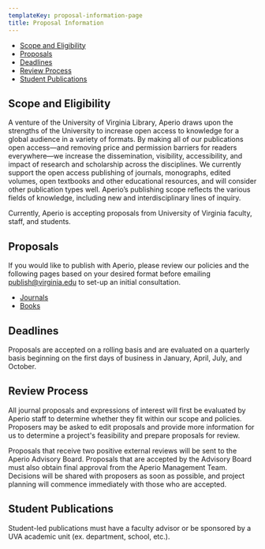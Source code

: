 ```yaml
---
templateKey: proposal-information-page
title: Proposal Information
---
```

<ul class="list-unstyled">
<li><a href="#scope">Scope and Eligibility</a></li>
<li><a href="#proposals">Proposals</a></li>
<li><a href="#deadlines">Deadlines<a/></li>
<li><a href="#review">Review Process</a></li>
<li><a href="#students">Student Publications</a></li>
</ul>

<h2 id="scope">Scope and Eligibility</h2>

A venture of the University of Virginia Library, Aperio draws upon the strengths of the University to increase open access to knowledge for a global audience in a variety of formats. By making all of our publications open access—and removing price and permission barriers for readers everywhere—we increase the dissemination, visibility, accessibility, and impact of research and scholarship across the disciplines. We currently support the open access publishing of journals, monographs, edited volumes, open textbooks and other educational resources, and will consider other publication types well. Aperio’s publishing scope reflects the various fields of knowledge, including new and interdisciplinary lines of inquiry.

Currently, Aperio is accepting proposals from University of Virginia faculty, staff, and students.

<h2 id="proposals">Proposals</h2>

If you would like to publish with Aperio, please review our policies and the following pages based on your desired format before emailing <a href="mailto:publish@virginia.edu">publish@virginia.edu</a> to set-up an initial consultation.

<ul class="list-unstyled">
<li><a href="/proposal-journals">Journals</a></li>
<li><a href="/proposal-books">Books</a></li>
</ul>

<h2 id="deadlines">Deadlines</h2>

Proposals are accepted on a rolling basis and are evaluated on a quarterly basis beginning on the first days of business in January, April, July, and October.

<h2 id="review">Review Process</h2>

All journal proposals and expressions of interest will first be evaluated by Aperio staff to determine whether they fit within our scope and policies. Proposers may be asked to edit proposals and provide more information for us to determine a project's feasibility and prepare proposals for review.

Proposals that receive two positive external reviews will be sent to the Aperio Advisory Board. Proposals that are accepted by the Advisory Board must also obtain final approval from the Aperio Management Team. Decisions will be shared with proposers as soon as possible, and project planning will commence immediately with those who are accepted.

<h2 id="students">Student Publications</h2>

Student-led publications must have a faculty advisor or be sponsored by a UVA academic unit (ex. department, school, etc.).